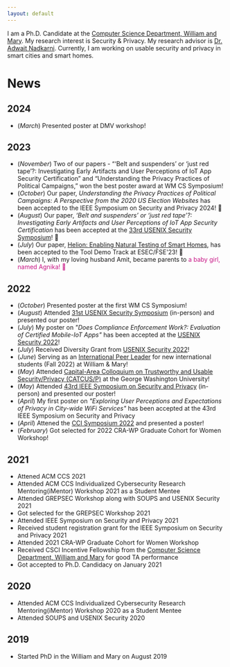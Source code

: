 ```yaml
---
layout: default
---
```


I am a Ph.D. Candidate at the <a href="https://www.wm.edu/as/computerscience/"> Computer Science Department, William and Mary</a>. My research interest is Security & Privacy. My research advisor is <a href="https://www.adwaitnadkarni.com/"> Dr. Adwait Nadkarni</a>. Currently, I am working on usable security and privacy in smart cities and smart homes.



<!---### Contact me-->

<!---[Send Email](mailto:priankamandal17@gmail.com)-->




# News

## 2024
- (_March_) Presented poster at DMV workshop!

## 2023
- (_November_) Two of our papers - “‘Belt and suspenders’ or ‘just red tape’?: Investigating Early Artifacts and User Perceptions of IoT App Security Certification” and “Understanding the Privacy Practices of Political Campaigns,” won the best poster award at WM CS Symposium!
- (_October_) Our paper, _Understanding the Privacy Practices of Political Campaigns: A Perspective from the 2020 US Election Websites_ has been accepted to the IEEE Symposium on Security and Privacy 2024! 🥂
- (_August_) Our paper, _‘Belt and suspenders’ or ‘just red tape’?: Investigating Early Artifacts and User Perceptions of IoT App Security Certification_ has been accepted at the [33rd USENIX Security Symposium](https://www.usenix.org/conference/usenixsecurity24)! 🥂
- (_July_) Our paper, [Helion: Enabling Natural Testing of Smart Homes](https://2023.esec-fse.org/details/fse-2023-demonstrations/6/Helion-Enabling-Natural-Testing-of-Smart-Homes), has been accepted to the Tool Demo Track at ESEC/FSE'23! 🥂
- (_March_) I, with my loving husband Amit, became parents to <span style="color: mediumvioletred"> a baby girl, named Agnika! 🤱</span> 

## 2022
- (_October_) Presented poster at the first WM CS Symposium!
- (_August_) Attended [31st USENIX Security Symposium](https://www.usenix.org/conference/usenixsecurity22/) (in-person) and presented our poster!
- (*July*) My poster on *"Does Compliance Enforcement Work?: Evaluation of Certified Mobile-IoT Apps"* has been accepted at the [USENIX Security 2022](https://www.usenix.org/conference/usenixsecurity22)!
- (_July_) Received Diversity Grant from [USENIX Security 2022](https://www.usenix.org/conference/usenixsecurity22)!
- (_June_) Serving as an [International Peer Leader](https://www.wm.edu/offices/revescenter/issp/programs/peerleaders/meet-the-peerleaders/graduate-peer-leaders/mandal-prianka.php) for new international students (Fall 2022) at William & Mary!
- (_May_) Attended <a href="https://cactus-colloquium.github.io/">Capital-Area Colloquium on Trustworthy and Usable Security/Privacy (CATCUS/P)</a> at the George Washington University!
- (_May_) Attended <a href="https://www.ieee-security.org/TC/SP2022/">43rd IEEE Symposium on Security and Privacy</a> (in-person) and presented our poster!
- (_April_) My first poster on _"Exploring User Perceptions and Expectations of Privacy in City-wide WiFi Services"_ has been accepted at the 43rd IEEE Symposium on Security and Privacy
- (_April_) Attened the <a href="https://cyberinitiative.org/events-programs/2022/2022-cci-symposium.html"> CCI Symposium 2022</a> and presented a poster!
- (_February_) Got selected for 2022 CRA-WP Graduate Cohort for Women Workshop!

## 2021
- Attened ACM CCS 2021
- Attended ACM CCS Individualized Cybersecurity Research Mentoring(iMentor) Workshop 2021 as a Student Mentee
- Attended GREPSEC Workshop along with SOUPS and USENIX Security 2021
- Got selected for the GREPSEC Workshop 2021
- Attended IEEE Symposium on Security and Privacy 2021
- Received student registration grant for the IEEE Symposium on Security and Privacy 2021
- Attended 2021 CRA-WP Graduate Cohort for Women Workshop 
- Received CSCI Incentive Fellowship from the <a href="https://www.wm.edu/as/computerscience/"> Computer Science Department, William and Mary</a> for good TA performance
- Got accepted to Ph.D. Candidacy on January 2021

## 2020
- Attended ACM CCS Individualized Cybersecurity Research Mentoring(iMentor) Workshop 2020 as a Student Mentee 
- Attended SOUPS and USENIX Security 2020

## 2019
- Started PhD in the William and Mary on August 2019
